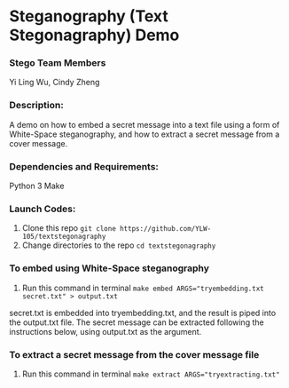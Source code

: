 # Steganography (Text Stegonagraphy) Demo

### Stego Team Members 
Yi Ling Wu, Cindy Zheng

### Description:
A demo on how to embed a secret message into a text file using a form of White-Space steganography, and how to extract a secret message from a cover message.

### Dependencies and Requirements:
Python 3 
Make

### Launch Codes:
1. Clone this repo `git clone https://github.com/YLW-105/textstegonagraphy`
2. Change directories to the repo `cd textstegonagraphy`

### To embed using White-Space steganography
1. Run this command in terminal `make embed ARGS="tryembedding.txt secret.txt" > output.txt`
  
  secret.txt is embedded into tryembedding.txt, and the result is piped into the output.txt file.
  The secret message can be extracted following the instructions below, using output.txt as the argument.
 
### To extract a secret message from the cover message file
1. Run this command in terminal `make extract ARGS="tryextracting.txt"`

